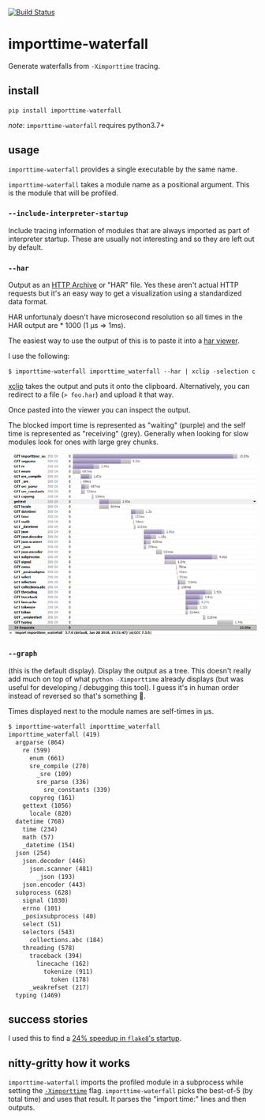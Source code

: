 [![Build Status](https://dev.azure.com/asottile/asottile/_apis/build/status/asottile.importtime-waterfall?branchName=master)](https://dev.azure.com/asottile/asottile/_build/latest?definitionId=44&branchName=master)

importtime-waterfall
====================

Generate waterfalls from `-Ximporttime` tracing.

## install

`pip install importtime-waterfall`

_note_: `importtime-waterfall` requires python3.7+

## usage

`importtime-waterfall` provides a single executable by the same name.

`importtime-waterfall` takes a module name as a positional argument.  This is
the module that will be profiled.

### `--include-interpreter-startup`

Include tracing information of modules that are always imported as part of
interpreter startup.  These are usually not interesting and so they are left
out by default.

### `--har`

Output as an [HTTP Archive][har-spec] or "HAR" file.  Yes these aren't actual
HTTP requests but it's an easy way to get a visualization using a standardized
data format.

HAR unfortunaly doesn't have microsecond resolution so all times in the HAR
output are * 1000 (1 μs => 1ms).

The easiest way to use the output of this is to paste it into a
[har viewer][har-viewer].

I use the following:

```console
$ importtime-waterfall importtime_waterfall --har | xclip -selection c
```

[xclip][xclip] takes the output and puts it onto the clipboard.
Alternatively, you can redirect to a file (`> foo.har`) and upload it that way.

Once pasted into the viewer you can inspect the output.

The blocked import time is represented as "waiting" (purple) and the self time
is represented as "receiving" (grey).  Generally when looking for slow modules
look for ones with large grey chunks.

![](/img/waterfall.png)

### `--graph`

(this is the default display).  Display the output as a tree.  This doesn't
really add much on top of what `python -Ximporttime` already displays (but was
useful for developing / debugging this tool).  I guess it's in human order
instead of reversed so that's something 🤷.

Times displayed next to the module names are self-times in μs.

```console
$ importtime-waterfall importtime_waterfall
importtime_waterfall (419)
  argparse (864)
    re (599)
      enum (661)
      sre_compile (270)
        _sre (109)
        sre_parse (336)
          sre_constants (339)
      copyreg (161)
    gettext (1056)
      locale (820)
  datetime (768)
    time (234)
    math (57)
    _datetime (154)
  json (254)
    json.decoder (446)
      json.scanner (481)
        _json (193)
    json.encoder (443)
  subprocess (628)
    signal (1030)
    errno (101)
    _posixsubprocess (40)
    select (51)
    selectors (543)
      collections.abc (184)
    threading (578)
      traceback (394)
        linecache (162)
          tokenize (911)
            token (178)
      _weakrefset (217)
  typing (1469)
```

## success stories

I used this to find a [24% speedup in `flake8`'s startup][flake8-speedup].

## nitty-gritty how it works

`importtime-waterfall` imports the profiled module in a subprocess while
setting the [`-Ximporttime`][x-importtime] flag.  `importtime-waterfall`
picks the best-of-5 (by total time) and uses that result.  It parses the
"import time:" lines and then outputs.

[har-spec]: http://www.softwareishard.com/blog/har-12-spec/
[har-viewer]: http://www.softwareishard.com/har/viewer/
[xclip]: https://github.com/astrand/xclip
[flake8-speedup]: https://gitlab.com/pycqa/flake8/merge_requests/250
[x-importtime]: https://docs.python.org/3/using/cmdline.html#envvar-PYTHONPROFILEIMPORTTIME

